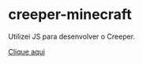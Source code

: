 # creeper-minecraft
Utilizei JS para desenvolver o Creeper.

[Clique aqui](https://gaabrieloliver.github.io/creeper-minecraft/)

